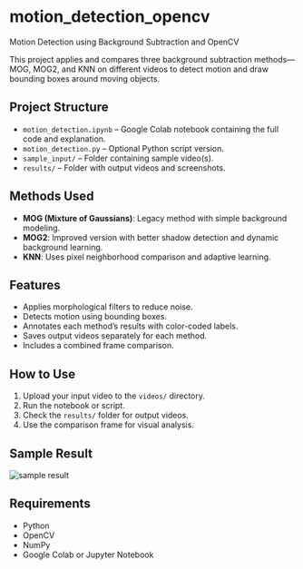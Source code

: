 # motion_detection_opencv
Motion Detection using Background Subtraction and OpenCV


This project applies and compares three background subtraction methods—MOG, MOG2, and KNN on different videos to detect motion and draw bounding boxes around moving objects.

##  Project Structure

- `motion_detection.ipynb` – Google Colab notebook containing the full code and explanation.
- `motion_detection.py` – Optional Python script version.
- `sample_input/` – Folder containing sample video(s).
- `results/` – Folder with output videos and screenshots.

## Methods Used

- **MOG (Mixture of Gaussians)**: Legacy method with simple background modeling.
- **MOG2**: Improved version with better shadow detection and dynamic background learning.
- **KNN**: Uses pixel neighborhood comparison and adaptive learning.

## Features

- Applies morphological filters to reduce noise.
- Detects motion using bounding boxes.
- Annotates each method’s results with color-coded labels.
- Saves output videos separately for each method.
- Includes a combined frame comparison.

## How to Use

1. Upload your input video to the `videos/` directory.
2. Run the notebook or script.
3. Check the `results/` folder for output videos.
4. Use the comparison frame for visual analysis.

## Sample Result

![sample result](results/sample_frame.png)

## Requirements

- Python
- OpenCV
- NumPy
- Google Colab or Jupyter Notebook
